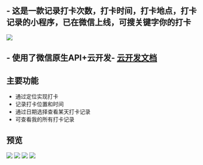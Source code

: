 ## - 这是一款记录打卡次数，打卡时间，打卡地点，打卡记录的小程序，已在微信上线，可搜关键字你的打卡
![](https://p1-juejin.byteimg.com/tos-cn-i-k3u1fbpfcp/9dc88065049c4364a2d6b211bb9190ff~tplv-k3u1fbpfcp-zoom-1.image)
## - 使用了微信原生API+云开发- [云开发文档](https://developers.weixin.qq.com/miniprogram/dev/wxcloud/basis/getting-started.html)

## 主要功能
- 通过定位实现打卡
- 记录打卡位置和时间
- 通过日期选择查看某天打卡记录
- 可查看我的所有打卡记录

## 预览
![](https://p3-juejin.byteimg.com/tos-cn-i-k3u1fbpfcp/f11a4d4e29cb4972badbc6df826fad7a~tplv-k3u1fbpfcp-zoom-1.image)
![](https://p9-juejin.byteimg.com/tos-cn-i-k3u1fbpfcp/bd1a2b0cd5c34d71a02ae92675816a18~tplv-k3u1fbpfcp-zoom-1.image)
![](https://p9-juejin.byteimg.com/tos-cn-i-k3u1fbpfcp/1c34320807f94aa1b5f1106e83cc24e1~tplv-k3u1fbpfcp-zoom-1.image)
![](https://p3-juejin.byteimg.com/tos-cn-i-k3u1fbpfcp/3e0e3889d1c74c44b29115eaf0086a76~tplv-k3u1fbpfcp-zoom-1.image)
